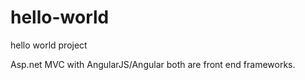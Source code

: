 # hello-world
hello world project


Asp.net MVC with AngularJS/Angular both are front end frameworks.
